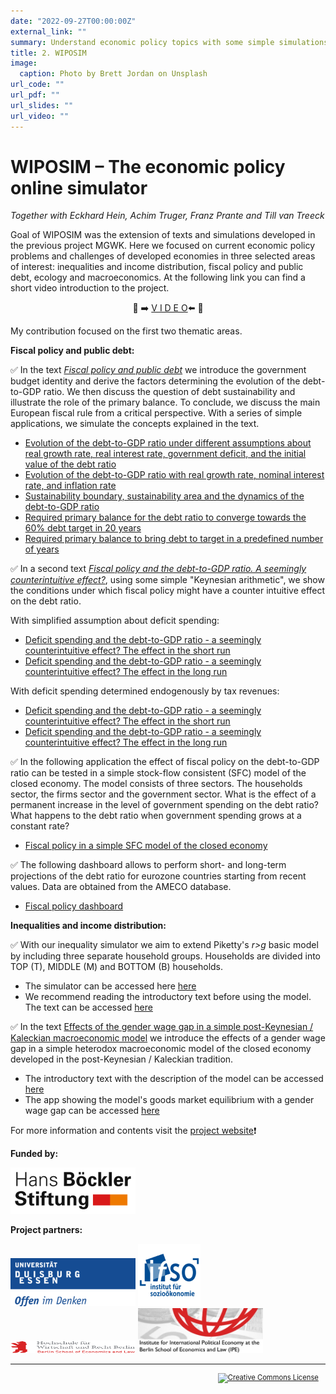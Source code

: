 ```yaml
---
date: "2022-09-27T00:00:00Z"
external_link: ""
summary: Understand economic policy topics with some simple simulations.
title: 2. WIPOSIM
image:
  caption: Photo by Brett Jordan on Unsplash
url_code: ""
url_pdf: ""
url_slides: ""
url_video: ""
---
```


# WIPOSIM – The economic policy online simulator

*Together with Eckhard Hein, Achim Truger, Franz Prante and Till van Treeck*

Goal of WIPOSIM was the extension of texts and simulations developed in the previous project MGWK. Here we focused on current economic policy problems and challenges of developed economies in three selected areas of interest: inequalities and income distribution, fiscal policy and public debt, ecology and macroeconomics. At the following link you can find a short video introduction to the project.

<div align="center">

:movie_camera: :arrow_right: [V I D E O](https://www.youtube.com/watch?v=VrfVZIgQAtg&t=6s):arrow_left: :movie_camera:

</div>

My contribution focused on the first two thematic areas.

**Fiscal policy and public debt:**

:white_check_mark: In the text [*Fiscal policy and public debt*](https://wiposim-fiscalpolicy-course.netlify.app/) we introduce the government budget identity and derive the factors determining the evolution of the debt-to-GDP ratio. We then discuss the question of debt sustainability and illustrate the role of the primary balance. To conclude, we discuss the main European fiscal rule from a critical perspective. With a series of simple applications, we simulate the concepts explained in the text.

* [Evolution of the debt-to-GDP ratio under different assumptions about real growth rate, real interest rate, government deficit, and the initial value of the debt ratio](https://mgwk.shinyapps.io/debt_simulation_shiny_1/)  
* [Evolution of the debt-to-GDP ratio with real growth rate, nominal interest rate, and inflation rate](https://mgwk.shinyapps.io/debt_simulation_inflation/)  
* [Sustainability boundary, sustainability area and the dynamics of the debt-to-GDP ratio](https://mgwk.shinyapps.io/debt_simulation_shiny_sustainability/)   
* [Required primary balance for the debt ratio to converge towards the 60% debt target in 20 years](https://mgwk.shinyapps.io/debt_simulation_primary_balance_4/)
* [Required primary balance to bring debt to target in a predefined number of years](https://mgwk.shinyapps.io/debt_simulation_primary_balance_2/)
      
:white_check_mark: In a second text [*Fiscal policy and the debt-to-GDP ratio. A seemingly counterintuitive effect?*](https://wiposim-fiscalpolicy-course2.netlify.app/), using some simple "Keynesian arithmetic", we show the conditions under which fiscal policy might have a counter intuitive effect on the debt ratio.

With simplified assumption about deficit spending:

* [Deficit spending and the debt-to-GDP ratio - a seemingly counterintuitive effect? The effect in the short run](https://mgwk.shinyapps.io/course2_app1/)
* [Deficit spending and the debt-to-GDP ratio - a seemingly counterintuitive effect? The effect in the long run](https://mgwk.shinyapps.io/course2_app2/)

With deficit spending determined endogenously by tax revenues:

* [Deficit spending and the debt-to-GDP ratio - a seemingly counterintuitive effect? The effect in the short run](https://mgwk.shinyapps.io/course2_app3/)
* [Deficit spending and the debt-to-GDP ratio - a seemingly counterintuitive effect? The effect in the long run](https://mgwk.shinyapps.io/course2_app4/)

:white_check_mark: In the following application the effect of fiscal policy on the debt-to-GDP ratio can be tested in a simple stock-flow consistent (SFC) model of the closed economy. The model consists of three sectors. The households sector, the firms sector and the government sector. What is the effect of a permanent increase in the level of government spending on the debt ratio? What happens to the debt ratio when government spending grows at a constant rate?

- [Fiscal policy in a simple SFC model of the closed economy](https://mgwk.shinyapps.io/SIM_model_debt/)

:white_check_mark: The following dashboard allows to perform short- and long-term projections of the debt ratio for eurozone countries starting from recent values. Data are obtained from the AMECO database.

- [Fiscal policy dashboard](https://mgwk.shinyapps.io/dashboard/)

**Inequalities and income distribution:**

:white_check_mark: With our inequality simulator we aim to extend Piketty's *r>g* basic model by including three separate household groups. Households are divided into TOP (T), MIDDLE (M) and BOTTOM (B) households.
- The simulator can be accessed here [here](https://mgwk.shinyapps.io/distribution_piketty_households/)
- We recommend reading the introductory text before using the model. The text can be accessed [here](https://www.ifo.de/DocDL/forum1-15-focus4.pdf)
    
:white_check_mark: In the text [Effects of the gender wage gap in a simple post-Keynesian / Kaleckian macroeconomic model](https://wiposim-genderwagegap.netlify.app/) we introduce the effects of a gender wage gap in a simple heterodox macroeconomic model of the closed economy developed in the post-Keynesian / Kaleckian tradition.
- The introductory text with the description of the model can be accessed [here](https://wiposim-genderwagegap.netlify.app/)
- The app showing the model's goods market equilibrium with a gender wage gap can be accessed  [here](https://mgwk.shinyapps.io/wiposim_gender/)

For more information and contents visit the [project website](https://www.wiposim.de):exclamation:

**Funded by:**

<div class="row">
  <img src="hbs.png" width="200">
</div>

**Project partners:**

<div class="row">
    <img src="ude.png" width="200">
    <img src="ifso.png" width="100">
    <img src="hwr.png" width="200" height="20">
    <img src="ipe.jpg" width="200">
</div>

<hr>

<head>
<style> p.indent{ padding-right: 1em } </style>
</head>
<p style="font-size:80%;text-align:right" class="indent">
<a rel="license" href="http://creativecommons.org/licenses/by-nc-nd/4.0/">
<img alt="Creative Commons License" style="border-width:0" src="https://i.creativecommons.org/l/by-nc-nd/4.0/88x31.png" />
</a>
</p>
